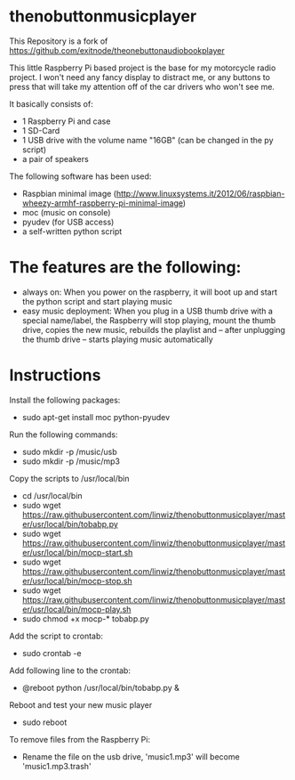 thenobuttonmusicplayer
=======

This Repository is a fork of https://github.com/exitnode/theonebuttonaudiobookplayer

This little Raspberry Pi based project is the base for my motorcycle radio project. I won't need any fancy display to distract me, or any buttons to press that will take my attention off of the car drivers who won't see me.

It basically consists of:  
  
* 1 Raspberry Pi and case
* 1 SD-Card
* 1 USB drive with the volume name "16GB" (can be changed in the py script)
* a pair of speakers
  
The following software has been used:  
  
* Raspbian minimal image (http://www.linuxsystems.it/2012/06/raspbian-wheezy-armhf-raspberry-pi-minimal-image)
* moc (music on console)
* pyudev (for USB access)
* a self-written python script
  
The features are the following:
====== 
* always on: When you power on the raspberry, it will boot up and start the python script and start playing music
* easy music deployment: When you plug in a USB thumb drive with a special name/label, the Raspberry will stop playing, mount the thumb drive, copies the new music, rebuilds the playlist and – after unplugging the thumb drive – starts playing music automatically


Instructions
=======
Install the following packages:
* sudo apt-get install moc python-pyudev

Run the following commands:
* sudo mkdir -p /music/usb
* sudo mkdir -p /music/mp3

Copy the scripts to /usr/local/bin
* cd /usr/local/bin
* sudo wget https://raw.githubusercontent.com/linwiz/thenobuttonmusicplayer/master/usr/local/bin/tobabp.py
* sudo wget https://raw.githubusercontent.com/linwiz/thenobuttonmusicplayer/master/usr/local/bin/mocp-start.sh
* sudo wget https://raw.githubusercontent.com/linwiz/thenobuttonmusicplayer/master/usr/local/bin/mocp-stop.sh
* sudo wget https://raw.githubusercontent.com/linwiz/thenobuttonmusicplayer/master/usr/local/bin/mocp-play.sh
* sudo chmod +x mocp-* tobabp.py

 
Add the script to crontab:
* sudo crontab -e

Add following line to the crontab:
* @reboot python /usr/local/bin/tobabp.py &

Reboot and test your new music player
* sudo reboot

To remove files from the Raspberry Pi:
* Rename the file on the usb drive, 'music1.mp3' will become 'music1.mp3.trash'
